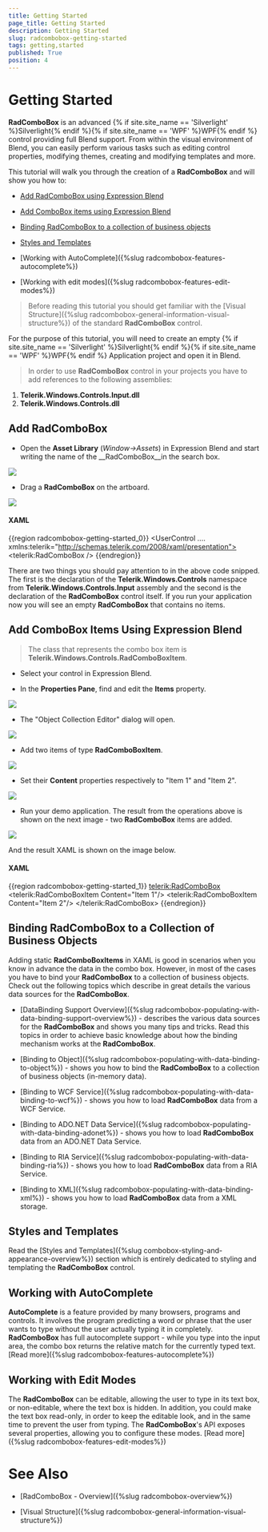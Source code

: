 ```yaml
---
title: Getting Started
page_title: Getting Started
description: Getting Started
slug: radcombobox-getting-started
tags: getting,started
published: True
position: 4
---
```


# Getting Started

__RadComboBox__ is an advanced {% if site.site_name == 'Silverlight' %}Silverlight{% endif %}{% if site.site_name == 'WPF' %}WPF{% endif %} control providing full Blend support. From within the visual environment of Blend, you can easily perform various tasks such as editing control properties, modifying themes, creating and modifying templates and more.

This tutorial will walk you through the creation of a __RadComboBox__ and will show you how to:

* [Add RadComboBox using Expression Blend](#add-radcombobox)

* [Add ComboBox items using Expression Blend](#add-combobox-items-using-expression-blend)

* [Binding RadComboBox to a collection of business objects](#binding-radcombobox-to-a-collection-of-business-objects)

* [Styles and Templates](#styles-and-templates)

* [Working with AutoComplete]({%slug radcombobox-features-autocomplete%})

* [Working with edit modes]({%slug radcombobox-features-edit-modes%})

>Before reading this tutorial you should get familiar with the [Visual Structure]({%slug radcombobox-general-information-visual-structure%}) of the standard __RadComboBox__ control.

For the purpose of this tutorial, you will need to create an empty {% if site.site_name == 'Silverlight' %}Silverlight{% endif %}{% if site.site_name == 'WPF' %}WPF{% endif %} Application project and open it in Blend.

>In order to use __RadComboBox__ control in your projects you have to add references to the following assemblies:
1. __Telerik.Windows.Controls.Input.dll__
2. __Telerik.Windows.Controls.dll__

## Add RadComboBox

* Open the __Asset Library__ (*Window->Assets*) in Expression Blend and start writing the name of the __RadComboBox__in the search box.

![](images/RadComboBox_GettingStarted_010.png)

* Drag a __RadComboBox__ on the artboard.

![](images/RadComboBox_GettingStarted_020.png)

#### __XAML__

{{region radcombobox-getting-started_0}}
	<UserControl
		.... 
	    xmlns:telerik="http://schemas.telerik.com/2008/xaml/presentation">
	    <Grid x:Name="LayoutRoot" Background="White">
	        <StackPanel>
	            <telerik:RadComboBox />
	        </StackPanel>
	    </Grid>
	</UserControl>
{{endregion}}

There are two things you should pay attention to in the above code snipped. The first is the declaration of the __Telerik.Windows.Controls__ namespace from __Telerik.Windows.Controls.Input__ assembly and the second is the declaration of the __RadComboBox__ control itself. If you run your application now you will see an empty __RadComboBox__ that contains no items.

## Add ComboBox Items Using Expression Blend

>The class that represents the combo box item is __Telerik.Windows.Controls.RadComboBoxItem__.

* Select your control in Expression Blend.

* In the __Properties Pane__, find and edit the __Items__ property.

![](images/RadComboBox_GettingStarted_030.png)

* The "Object Collection Editor" dialog will open.

![](images/RadComboBox_GettingStarted_040.png)

* Add two items of type __RadComboBoxItem__.

![](images/RadComboBox_GettingStarted_050.png)

* Set their __Content__ properties respectively to "Item 1" and "Item 2".

![](images/RadComboBox_GettingStarted_060.png)

* Run your demo application. The result from the operations above is shown on the next image - two __RadComboBox__ items are added.

![](images/RadComboBox_GettingStarted_070.png)

And the result XAML is shown on the image below.

#### __XAML__

{{region radcombobox-getting-started_1}}
	<telerik:RadComboBox>
	    <telerik:RadComboBoxItem Content="Item 1"/>
	    <telerik:RadComboBoxItem Content="Item 2"/>
	</telerik:RadComboBox>
{{endregion}}

## Binding RadComboBox to a Collection of Business Objects

Adding static __RadComboBoxItems__ in XAML is good in scenarios when you know in advance the data in the combo box. However, in most of the cases you have to bind your __RadComboBox__ to a collection of business objects. Check out the following topics which describe in great details the various data sources for the __RadComboBox__.

* [DataBinding Support Overview]({%slug radcombobox-populating-with-data-binding-support-overview%}) - describes the various data sources for the __RadComboBox__ and shows you many tips and tricks. Read this topics in order to achieve basic knowledge about how the binding mechanism works at the __RadComboBox__.

* [Binding to Object]({%slug radcombobox-populating-with-data-binding-to-object%}) - shows you how to bind the __RadComboBox__ to a collection of business objects (in-memory data).

* [Binding to WCF Service]({%slug radcombobox-populating-with-data-binding-to-wcf%}) - shows you how to load __RadComboBox__ data from a WCF Service.

* [Binding to ADO.NET Data Service]({%slug radcombobox-populating-with-data-binding-adonet%}) - shows you how to load __RadComboBox__ data from an ADO.NET Data Service.

* [Binding to RIA Service]({%slug radcombobox-populating-with-data-binding-ria%}) - shows you how to load __RadComboBox__ data from a RIA Service.

* [Binding to XML]({%slug radcombobox-populating-with-data-binding-xml%}) - shows you how to load __RadComboBox__ data from a XML storage.

## Styles and Templates

Read the [Styles and Templates]({%slug combobox-styling-and-appearance-overview%}) section which is entirely dedicated to styling and templating the __RadComboBox__ control.

## Working with AutoComplete

__AutoComplete__ is a feature provided by many browsers, programs and controls. It involves the program predicting a word or phrase that the user wants to type without the user actually typing it in completely. __RadComboBox__ has full autocomplete support - while you type into the input area, the combo box returns the relative match for the currently typed text. [Read more]({%slug radcombobox-features-autocomplete%})

## Working with Edit Modes

The __RadComboBox__ can be editable, allowing the user to type in its text box, or non-editable, where the text box is hidden. In addition, you could make the text box read-only, in order to keep the editable look, and in the same time to prevent the user from typing. The __RadComboBox__'s API exposes several properties, allowing you to configure these modes. [Read more]({%slug radcombobox-features-edit-modes%})

# See Also

 * [RadComboBox - Overview]({%slug radcombobox-overview%})

 * [Visual Structure]({%slug radcombobox-general-information-visual-structure%})
